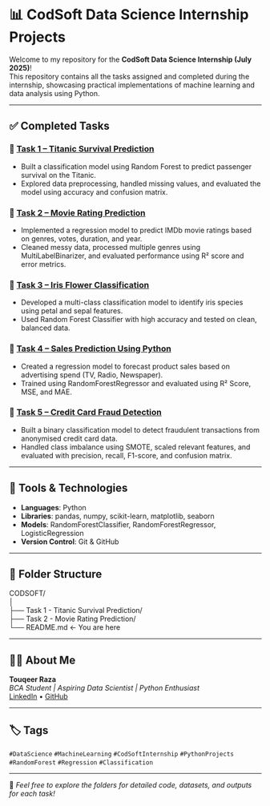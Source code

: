 # 📊 CodSoft Data Science Internship Projects

Welcome to my repository for the **CodSoft Data Science Internship (July 2025)**!  
This repository contains all the tasks assigned and completed during the internship, showcasing practical implementations of machine learning and data analysis using Python.

---

## ✅ Completed Tasks

### 🔹 [Task 1 – Titanic Survival Prediction](./Task%201%20-%20Titanic%20Survival%20Prediction)
- Built a classification model using Random Forest to predict passenger survival on the Titanic.
- Explored data preprocessing, handled missing values, and evaluated the model using accuracy and confusion matrix.

### 🔹 [Task 2 – Movie Rating Prediction](./Task%202%20-%20Movie%20Rating%20Prediction)
- Implemented a regression model to predict IMDb movie ratings based on genres, votes, duration, and year.
- Cleaned messy data, processed multiple genres using MultiLabelBinarizer, and evaluated performance using R² score and error metrics.

### 🔹 [Task 3 – Iris Flower Classification](./Task%203%20-%20Iris%20Flower%20Classification)
- Developed a multi-class classification model to identify iris species using petal and sepal features.
- Used Random Forest Classifier with high accuracy and tested on clean, balanced data.

### 🔹 [Task 4 – Sales Prediction Using Python](./Task%204%20-%20Sales%20Prediction%20Using%20Python)
- Created a regression model to forecast product sales based on advertising spend (TV, Radio, Newspaper).
- Trained using RandomForestRegressor and evaluated using R² Score, MSE, and MAE.

### 🔹 [Task 5 – Credit Card Fraud Detection](./Task%205%20-%20Credit%20Card%20Fraud%20Detection)
- Built a binary classification model to detect fraudulent transactions from anonymised credit card data.
- Handled class imbalance using SMOTE, scaled relevant features, and evaluated with precision, recall, F1-score, and confusion matrix.


---

## 📌 Tools & Technologies

- **Languages**: Python
- **Libraries**: pandas, numpy, scikit-learn, matplotlib, seaborn
- **Models**: RandomForestClassifier, RandomForestRegressor, LogisticRegression
- **Version Control**: Git & GitHub

---

## 📁 Folder Structure

CODSOFT/ <br>
│<br>
├── Task 1 - Titanic Survival Prediction/<br>
├── Task 2 - Movie Rating Prediction/<br>
└── README.md ← You are here<br>


---

## 👨‍💻 About Me

**Touqeer Raza**  
_BCA Student | Aspiring Data Scientist | Python Enthusiast_  
[LinkedIn](https://www.linkedin.com/in/touqeer-raza06) • [GitHub](https://github.com/touqeer-raza06)

---

## 🏷️ Tags

`#DataScience` `#MachineLearning` `#CodSoftInternship` `#PythonProjects` `#RandomForest` `#Regression` `#Classification`

---

🌟 *Feel free to explore the folders for detailed code, datasets, and outputs for each task!*
